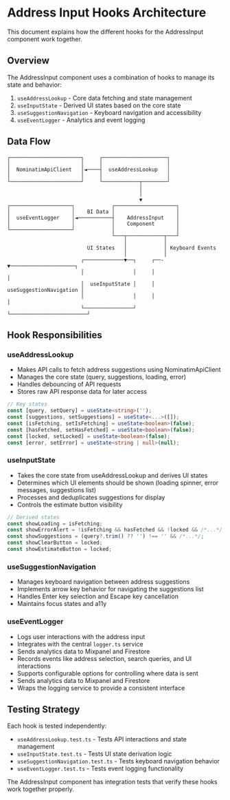 # Address Input Hooks Architecture

This document explains how the different hooks for the AddressInput component work together.

## Overview

The AddressInput component uses a combination of hooks to manage its state and behavior:

1. `useAddressLookup` - Core data fetching and state management
2. `useInputState` - Derived UI states based on the core state
3. `useSuggestionNavigation` - Keyboard navigation and accessibility
4. `useEventLogger` - Analytics and event logging

## Data Flow

```
┌───────────────────────┐     ┌─────────────────────┐
│                       │     │                     │
│  NominatimApiClient   │◄────┤  useAddressLookup   │
│                       │     │                     │
└───────────────────────┘     └────────────┬────────┘
                                           │
                                           │
                                           ▼
┌────────────────────┐            ┌────────────────────┐
│                    │    BI Data │                    │
│  useEventLogger    │◄───────────┤    AddressInput    │
│                    │            │    Component       │
└────────────────────┘            │                    │
                                  └───┬────────────┬───┘
                                      │            │
                          UI States   │            │ Keyboard Events
                                      │            │
                        ┌─────────────▼──┐     ┌──-▼─────────────────────┐
                        │                │     │                         │
                        │  useInputState │     │ useSuggestionNavigation │
                        │                │     │                         │
                        └────────────────┘     └─────────────────────────┘
```

## Hook Responsibilities

### useAddressLookup

- Makes API calls to fetch address suggestions using NominatimApiClient
- Manages the core state (query, suggestions, loading, error)
- Handles debouncing of API requests
- Stores raw API response data for later access

```typescript
// Key states
const [query, setQuery] = useState<string>('');
const [suggestions, setSuggestions] = useState<...>([]);
const [isFetching, setIsFetching] = useState<boolean>(false);
const [hasFetched, setHasFetched] = useState<boolean>(false);
const [locked, setLocked] = useState<boolean>(false);
const [error, setError] = useState<string | null>(null);
```

### useInputState

- Takes the core state from useAddressLookup and derives UI states
- Determines which UI elements should be shown (loading spinner, error messages, suggestions list)
- Processes and deduplicates suggestions for display
- Controls the estimate button visibility

```typescript
// Derived states
const showLoading = isFetching;
const showErrorAlert = !isFetching && hasFetched && !locked && /*...*/;
const showSuggestions = (query?.trim() ?? '') !== '' && /*...*/;
const showClearButton = locked;
const showEstimateButton = locked;
```

### useSuggestionNavigation

- Manages keyboard navigation between address suggestions
- Implements arrow key behavior for navigating the suggestions list
- Handles Enter key selection and Escape key cancellation
- Maintains focus states and a11y

### useEventLogger

- Logs user interactions with the address input
- Integrates with the central `logger.ts` service
- Sends analytics data to Mixpanel and Firestore
- Records events like address selection, search queries, and UI interactions
- Supports configurable options for controlling where data is sent
- Sends analytics data to Mixpanel and Firestore
- Wraps the logging service to provide a consistent interface

## Testing Strategy

Each hook is tested independently:

- `useAddressLookup.test.ts` - Tests API interactions and state management
- `useInputState.test.ts` - Tests UI state derivation logic
- `useSuggestionNavigation.test.ts` - Tests keyboard navigation behavior
- `useEventLogger.test.ts` - Tests event logging functionality

The AddressInput component has integration tests that verify these hooks work together properly.
